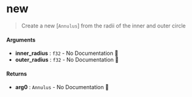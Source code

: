 # new

>  Create a new [`Annulus`] from the radii of the inner and outer circle

#### Arguments

- **inner\_radius** : `f32` \- No Documentation 🚧
- **outer\_radius** : `f32` \- No Documentation 🚧

#### Returns

- **arg0** : `Annulus` \- No Documentation 🚧